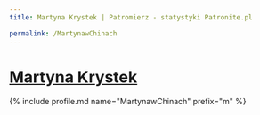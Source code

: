 ```yaml
---
title: Martyna Krystek | Patromierz - statystyki Patronite.pl

permalink: /MartynawChinach
---
```


# [Martyna Krystek](https://patronite.pl/MartynawChinach)

{% include profile.md name="MartynawChinach" prefix="m" %}
